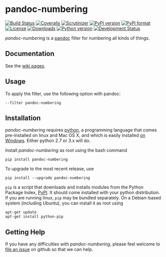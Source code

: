 # pandoc-numbering
[![Build Status](https://img.shields.io/travis/chdemko/pandoc-numbering/2.x.svg)](https://travis-ci.org/chdemko/pandoc-numbering/branches)
[![Coveralls](https://img.shields.io/coveralls/github/chdemko/pandoc-numbering/2.x.svg)](https://coveralls.io/github/chdemko/pandoc-numbering?branch=2.x)
[![Scrutinizer](https://img.shields.io/scrutinizer/g/chdemko/pandoc-numbering.svg)](https://scrutinizer-ci.com/g/chdemko/pandoc-numbering/)
[![PyPI version](https://img.shields.io/pypi/v/pandoc-numbering.svg)](https://pypi.org/project/pandoc-numbering/)
[![PyPI format](https://img.shields.io/pypi/format/pandoc-numbering.svg)](https://pypi.org/project/pandoc-numbering/)
[![License](https://img.shields.io/pypi/l/pandoc-numbering.svg)](https://raw.githubusercontent.com/chdemko/pandoc-numbering/2.x/LICENSE)
[![Downloads](https://img.shields.io/pypi/dm/pandoc-numbering.svg)](https://pypi.org/project/pandoc-numbering/)
[![Python version](https://img.shields.io/pypi/pyversions/pandoc-numbering.svg)](https://pypi.org/project/pandoc-numbering/)
[![Development Status](https://img.shields.io/pypi/status/pandoc-numbering.svg)](https://pypi.org/project/pandoc-numbering/)

*pandoc-numbering* is a [pandoc] filter for numbering all kinds of things.

[pandoc]: http://pandoc.org/

Documentation
-------------

See the [wiki pages](https://github.com/chdemko/pandoc-numbering/wiki).

Usage
-----

To apply the filter, use the following option with pandoc:

    --filter pandoc-numbering

Installation
------------

*pandoc-numbering* requires [python], a programming language that comes pre-installed on linux and Mac OS X, and which is easily installed [on Windows]. Either python 2.7 or 3.x will do.

Install *pandoc-numbering* as root using the bash command

    pip install pandoc-numbering

To upgrade to the most recent release, use

    pip install --upgrade pandoc-numbering

`pip` is a script that downloads and installs modules from the Python Package Index, [PyPI].  It should come installed with your python distribution. If you are running linux, `pip` may be bundled separately. On a Debian-based system (including Ubuntu), you can install it as root using

    apt-get update
    apt-get install python-pip

[python]: https://www.python.org/
[on Windows]: https://www.python.org/downloads/windows/
[PyPI]: https://pypi.python.org/pypi


Getting Help
------------

If you have any difficulties with *pandoc-numbering*, please feel welcome to [file an issue] on github so that we can help.

[file an issue]: https://github.com/chdemko/pandoc-numbering/issues
